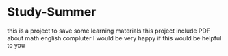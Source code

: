 # Study-Summer
this is a project to save some learning materials
this project include PDF about math english compluter
I would be very happy if this would be helpful to you
